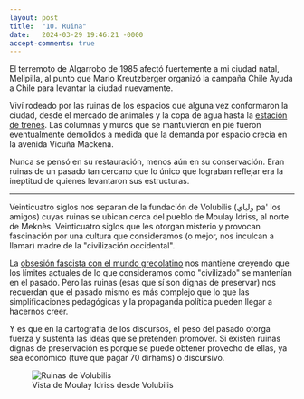 ```yaml
---
layout: post
title:  "10. Ruina"
date:   2024-03-29 19:46:21 -0000
accept-comments: true
---
```

El terremoto de Algarrobo de 1985 afectó fuertemente a mi ciudad natal, Melipilla, al punto que Mario Kreutzberger organizó la campaña Chile Ayuda a Chile para levantar la ciudad nuevamente.

Viví rodeado por las ruinas de los espacios que alguna vez conformaron la ciudad, desde el mercado de animales y la copa de agua hasta la [estación de trenes](https://prezi.com/swmjtslb_djj/ruinas/). Las columnas y muros que se mantuvieron en pie fueron eventualmente demolidos a medida que la demanda por espacio crecía en la avenida Vicuña Mackena.

Nunca se pensó en su restauración, menos aún en su conservación. Eran ruinas de un pasado tan cercano que lo único que lograban reflejar era la ineptitud de quienes levantaron sus estructuras.

---

Veinticuatro siglos nos separan de la fundación de Volubilis (ولياي pa' los amigos) cuyas ruinas se ubican cerca del pueblo de Moulay Idriss, al norte de Meknès. Veinticuatro siglos que les otorgan misterio y provocan fascinación por una cultura que consideramos (o mejor, nos inculcan a llamar) madre de la "civilización occidental".

La [obsesión fascista con el mundo grecolatino](https://www.instagram.com/stories/highlights/17879932700575134/) nos mantiene creyendo que los límites actuales de lo que consideramos como "civilizado" se mantenían en el pasado. Pero las ruinas (esas que sí son dignas de preservar) nos recuerdan que el pasado mismo es más complejo que lo que las simplificaciones pedagógicas y la propaganda política pueden llegar a hacernos creer.

Y es que en la cartografía de los discursos, el peso del pasado otorga fuerza y sustenta las ideas que se pretenden promover. Si existen ruinas dignas de preservación es porque se puede obtener provecho de ellas, ya sea económico (tuve que pagar 70 dirhams) o discursivo.

<figure>
<img src="{{ site.baseurl }}/assets/images/marruecos3.jpg" alt="Ruinas de Volubilis"/>
<figcaption>Vista de Moulay Idriss desde Volubilis</figcaption>
</figure>
